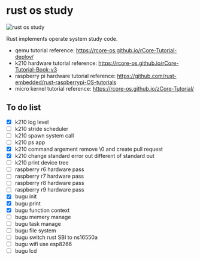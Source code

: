 # rust os study
![rust os study](https://github.com/buhe/rust_os_study/actions/workflows/rust.yml/badge.svg)

Rust implements operate system study code.
- qemu tutorial reference: https://rcore-os.github.io/rCore-Tutorial-deploy/
- k210 hardware tutorial reference: https://rcore-os.github.io/rCore-Tutorial-Book-v3
- raspberry pi hardware tutorial reference: https://github.com/rust-embedded/rust-raspberrypi-OS-tutorials
- micro kernel tutorial reference: https://rcore-os.github.io/zCore-Tutorial/

## To do list
- [x] k210 log level
- [ ] k210 stride scheduler
- [ ] k210 spawn system call
- [ ] k210 ps app
- [x] k210 command argement remove \0 and create pull request
- [x] k210 change standard error out different of standard out
- [ ] k210 print device tree
- [ ] raspberry r6 hardware pass
- [ ] raspberry r7 hardware pass
- [ ] raspberry r8 hardware pass
- [ ] raspberry r9 hardware pass
- [x] bugu init
- [x] bugu print
- [x] bugu function context
- [ ] bugu memery manage
- [ ] bugu task manage
- [ ] bugu file system
- [ ] bugu switch rust SBI to ns16550a
- [ ] bugu wifi use esp8266
- [ ] bugu lcd